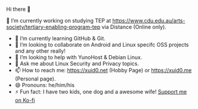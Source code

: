 Hi there 👋


🔭 I’m currently working on studying TEP at https://www.cdu.edu.au/arts-society/tertiary-enabling-program-tep via Distance (Online only).
- 🌱 I’m currently learning GitHub & Git.
- 👯 I’m looking to collaborate on Android and Linux specifc OSS projects and any other really!
- 🤔 I’m looking to help with YunoHost & Debian Linux.
- 💬 Ask me about Linux Security and Privacy topics.
- 📫 How to reach me: https://xuid0.net (Hobby Page) or https://xuid0.me (Personal page).
- 😄 Pronouns: he/him/his
- ⚡ Fun fact: I have two kids, one dog and a awesome wife!
<a href="https://ko-fi.com/xuid0" target="_blank" rel="noopener" role="button"> Support me on Ko-fi</a>
</head></html>
